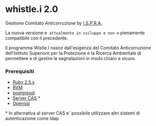 # whistle.i 2.0
Gestione Comitato Anticorruzione by [I.S.P.R.A.](http://www.isprambiente.gov.it)

La nuova versione e` attualmente in sviluppo e non e` pienamente compatibile con il precedente.

Il programma Wistle.I nasce dall'esigenza del Comitato Anticorruzione dell'Istituto Superiore per la Protezione e la Ricerca Ambientale di permettere e di gestire le segnalazioni in modo chiaro e sicuro.

### Prerequisiti
* [Ruby 2.5.x](https://www.ruby-lang.org)
* [RVM](https://rvm.io/)
* [postgresql](http://www.postgresql.org/)
* [Server CAS](http://rubycas.github.io/) *
* [Openssl](https://www.openssl.org/)

\* In alternativa al server CAS e` possibile utilizzare altri sistemi di autenticazione come ldap

